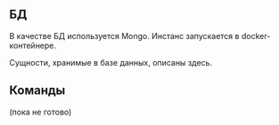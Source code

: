 ## БД

В качестве БД используется Mongo. Инстанс запускается в docker-контейнере.

Сущности, хранимые в базе данных, описаны здесь.

## Команды

(пока не готово)
